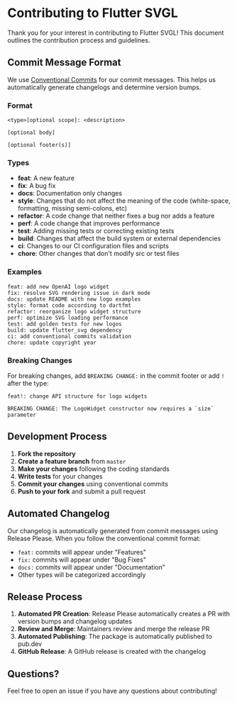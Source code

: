 # Contributing to Flutter SVGL

Thank you for your interest in contributing to Flutter SVGL! This document outlines the contribution process and guidelines.

## Commit Message Format

We use [Conventional Commits](https://www.conventionalcommits.org/) for our commit messages. This helps us automatically generate changelogs and determine version bumps.

### Format

```
<type>[optional scope]: <description>

[optional body]

[optional footer(s)]
```

### Types

- **feat**: A new feature
- **fix**: A bug fix
- **docs**: Documentation only changes
- **style**: Changes that do not affect the meaning of the code (white-space, formatting, missing semi-colons, etc)
- **refactor**: A code change that neither fixes a bug nor adds a feature
- **perf**: A code change that improves performance
- **test**: Adding missing tests or correcting existing tests
- **build**: Changes that affect the build system or external dependencies
- **ci**: Changes to our CI configuration files and scripts
- **chore**: Other changes that don't modify src or test files

### Examples

```
feat: add new OpenAI logo widget
fix: resolve SVG rendering issue in dark mode
docs: update README with new logo examples
style: format code according to dartfmt
refactor: reorganize logo widget structure
perf: optimize SVG loading performance
test: add golden tests for new logos
build: update flutter_svg dependency
ci: add conventional commits validation
chore: update copyright year
```

### Breaking Changes

For breaking changes, add `BREAKING CHANGE:` in the commit footer or add `!` after the type:

```
feat!: change API structure for logo widgets

BREAKING CHANGE: The LogoWidget constructor now requires a `size` parameter
```

## Development Process

1. **Fork the repository**
2. **Create a feature branch** from `master`
3. **Make your changes** following the coding standards
4. **Write tests** for your changes
5. **Commit your changes** using conventional commits
6. **Push to your fork** and submit a pull request

## Automated Changelog

Our changelog is automatically generated from commit messages using Release Please. When you follow the conventional commit format:

- `feat:` commits will appear under "Features"
- `fix:` commits will appear under "Bug Fixes"
- `docs:` commits will appear under "Documentation"
- Other types will be categorized accordingly

## Release Process

1. **Automated PR Creation**: Release Please automatically creates a PR with version bumps and changelog updates
2. **Review and Merge**: Maintainers review and merge the release PR
3. **Automated Publishing**: The package is automatically published to pub.dev
4. **GitHub Release**: A GitHub release is created with the changelog

## Questions?

Feel free to open an issue if you have any questions about contributing!
